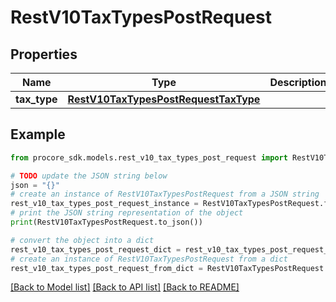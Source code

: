 # RestV10TaxTypesPostRequest


## Properties

Name | Type | Description | Notes
------------ | ------------- | ------------- | -------------
**tax_type** | [**RestV10TaxTypesPostRequestTaxType**](RestV10TaxTypesPostRequestTaxType.md) |  | 

## Example

```python
from procore_sdk.models.rest_v10_tax_types_post_request import RestV10TaxTypesPostRequest

# TODO update the JSON string below
json = "{}"
# create an instance of RestV10TaxTypesPostRequest from a JSON string
rest_v10_tax_types_post_request_instance = RestV10TaxTypesPostRequest.from_json(json)
# print the JSON string representation of the object
print(RestV10TaxTypesPostRequest.to_json())

# convert the object into a dict
rest_v10_tax_types_post_request_dict = rest_v10_tax_types_post_request_instance.to_dict()
# create an instance of RestV10TaxTypesPostRequest from a dict
rest_v10_tax_types_post_request_from_dict = RestV10TaxTypesPostRequest.from_dict(rest_v10_tax_types_post_request_dict)
```
[[Back to Model list]](../README.md#documentation-for-models) [[Back to API list]](../README.md#documentation-for-api-endpoints) [[Back to README]](../README.md)


